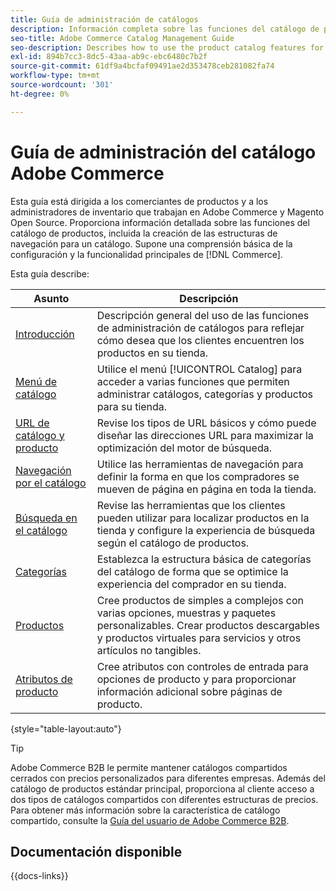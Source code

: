 ```yaml
---
title: Guía de administración de catálogos
description: Información completa sobre las funciones del catálogo de productos para administradores de Adobe Commerce y Magento Open Source y comerciantes de comercio electrónico.
seo-title: Adobe Commerce Catalog Management Guide
seo-description: Describes how to use the product catalog features for Adobe Commerce and Magento Open Source.
exl-id: 894b7cc3-8dc5-43aa-ab9c-ebc6480c7b2f
source-git-commit: 61df9a4bcfaf09491ae2d353478ceb281082fa74
workflow-type: tm+mt
source-wordcount: '301'
ht-degree: 0%

---
```


# Guía de administración del catálogo Adobe Commerce

Esta guía está dirigida a los comerciantes de productos y a los administradores de inventario que trabajan en Adobe Commerce y Magento Open Source. Proporciona información detallada sobre las funciones del catálogo de productos, incluida la creación de las estructuras de navegación para un catálogo. Supone una comprensión básica de la configuración y la funcionalidad principales de [!DNL Commerce].

Esta guía describe:

| Asunto | Descripción |
| ------- | ----------- |
| [Introducción](introduction.md) | Descripción general del uso de las funciones de administración de catálogos para reflejar cómo desea que los clientes encuentren los productos en su tienda. |
| [Menú de catálogo](catalog-menu.md) | Utilice el menú [!UICONTROL Catalog] para acceder a varias funciones que permiten administrar catálogos, categorías y productos para su tienda. |
| [URL de catálogo y producto](catalog-urls.md) | Revise los tipos de URL básicos y cómo puede diseñar las direcciones URL para maximizar la optimización del motor de búsqueda. |
| [Navegación por el catálogo](navigation.md) | Utilice las herramientas de navegación para definir la forma en que los compradores se mueven de página en página en toda la tienda. |
| [Búsqueda en el catálogo](search.md) | Revise las herramientas que los clientes pueden utilizar para localizar productos en la tienda y configure la experiencia de búsqueda según el catálogo de productos. |
| [Categorías](categories.md) | Establezca la estructura básica de categorías del catálogo de forma que se optimice la experiencia del comprador en su tienda. |
| [Productos](products-list.md) | Cree productos de simples a complejos con varias opciones, muestras y paquetes personalizables. Crear productos descargables y productos virtuales para servicios y otros artículos no tangibles. |
| [Atributos de producto](product-attributes.md) | Cree atributos con controles de entrada para opciones de producto y para proporcionar información adicional sobre páginas de producto. |

{style="table-layout:auto"}

>[!TIP]
>
>Adobe Commerce B2B le permite mantener catálogos compartidos cerrados con precios personalizados para diferentes empresas. Además del catálogo de productos estándar principal, proporciona al cliente acceso a dos tipos de catálogos compartidos con diferentes estructuras de precios. Para obtener más información sobre la característica de catálogo compartido, consulte la [Guía del usuario de Adobe Commerce B2B](../b2b/catalog-shared.md).

## Documentación disponible

{{docs-links}}
